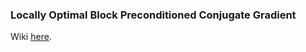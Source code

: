 ### **Locally Optimal Block Preconditioned Conjugate Gradient**

Wiki [here](https://en.wikipedia.org/wiki/LOBPCG). 

